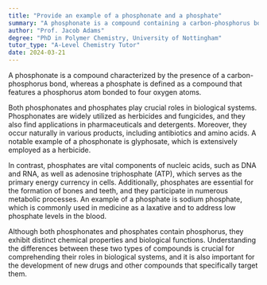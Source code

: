 ```yaml
---
title: "Provide an example of a phosphonate and a phosphate"
summary: "A phosphonate is a compound containing a carbon-phosphorus bond, while a phosphate is a compound containing a phosphorus atom bonded to four oxygen atoms."
author: "Prof. Jacob Adams"
degree: "PhD in Polymer Chemistry, University of Nottingham"
tutor_type: "A-Level Chemistry Tutor"
date: 2024-03-21
---
```


A phosphonate is a compound characterized by the presence of a carbon-phosphorus bond, whereas a phosphate is defined as a compound that features a phosphorus atom bonded to four oxygen atoms.

Both phosphonates and phosphates play crucial roles in biological systems. Phosphonates are widely utilized as herbicides and fungicides, and they also find applications in pharmaceuticals and detergents. Moreover, they occur naturally in various products, including antibiotics and amino acids. A notable example of a phosphonate is glyphosate, which is extensively employed as a herbicide.

In contrast, phosphates are vital components of nucleic acids, such as DNA and RNA, as well as adenosine triphosphate (ATP), which serves as the primary energy currency in cells. Additionally, phosphates are essential for the formation of bones and teeth, and they participate in numerous metabolic processes. An example of a phosphate is sodium phosphate, which is commonly used in medicine as a laxative and to address low phosphate levels in the blood.

Although both phosphonates and phosphates contain phosphorus, they exhibit distinct chemical properties and biological functions. Understanding the differences between these two types of compounds is crucial for comprehending their roles in biological systems, and it is also important for the development of new drugs and other compounds that specifically target them.
    